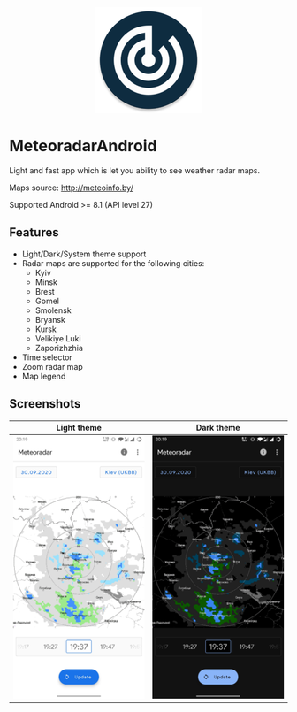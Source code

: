 <p align="center">
  <img src="./app/src/main/res/mipmap-xxxhdpi/ic_launcher_round.png" />
</p>

# MeteoradarAndroid

Light and fast app which is let you ability to see weather radar maps. 

Maps source: http://meteoinfo.by/

Supported Android >= 8.1 (API level 27)

## Features

- Light/Dark/System theme support
- Radar maps are supported for the following cities:
  - Kyiv
  - Minsk
  - Brest
  - Gomel
  - Smolensk
  - Bryansk
  - Kursk
  - Velikiye Luki
  - Zaporizhzhia
- Time selector
- Zoom radar map
- Map legend

## Screenshots

Light theme                                               |   Dark theme
:--------------------------------------------------------:|:----------------------------------------------:
![Light theme](./screenshots/Screenshot_light_theme.jpg)  |  ![Dark theme](./screenshots/Screenshot_dark_theme.jpg)

